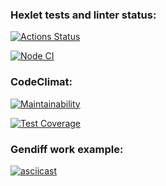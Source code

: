 ### Hexlet tests and linter status:

[![Actions Status](https://github.com/oromaniko/frontend-project-lvl2/workflows/hexlet-check/badge.svg)](https://github.com/oromaniko/frontend-project-lvl2/actions)

[![Node CI](https://github.com/oromaniko/frontend-project-lvl2/actions/workflows/nodejs.yml/badge.svg)](https://github.com/oromaniko/frontend-project-lvl2/actions/workflows/nodejs.yml)

### CodeClimat:

[![Maintainability](https://api.codeclimate.com/v1/badges/cee8197b818dc797aacf/maintainability)](https://codeclimate.com/github/oromaniko/frontend-project-lvl2/maintainability)

[![Test Coverage](https://api.codeclimate.com/v1/badges/cee8197b818dc797aacf/test_coverage)](https://codeclimate.com/github/oromaniko/frontend-project-lvl2/test_coverage)

### Gendiff work example:

[![asciicast](https://asciinema.org/a/a23Q7OpF6Dzj5qICYqiUQbKER.svg)](https://asciinema.org/a/a23Q7OpF6Dzj5qICYqiUQbKER)
